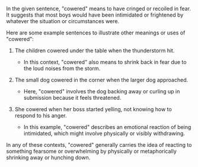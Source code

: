 In the given sentence, "cowered" means to have cringed or recoiled in fear. It suggests that most boys would have been intimidated or frightened by whatever the situation or circumstances were.

Here are some example sentences to illustrate other meanings or uses of "cowered":

1. The children cowered under the table when the thunderstorm hit.
   - In this context, "cowered" also means to shrink back in fear due to the loud noises from the storm.

2. The small dog cowered in the corner when the larger dog approached.
   - Here, "cowered" involves the dog backing away or curling up in submission because it feels threatened.

3. She cowered when her boss started yelling, not knowing how to respond to his anger.
   - In this example, "cowered" describes an emotional reaction of being intimidated, which might involve physically or visibly withdrawing.

In any of these contexts, "cowered" generally carries the idea of reacting to something fearsome or overwhelming by physically or metaphorically shrinking away or hunching down.
